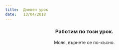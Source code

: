 ```yaml
---
title:  Дневен урок
date:   13/04/2018
---
```


### <center>Работим по този урок.</center>
<center>Моля, върнете се по-късно.</center>